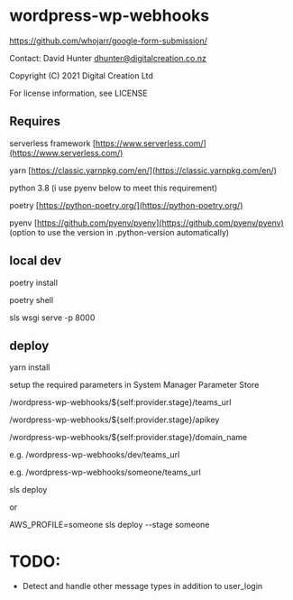 # wordpress-wp-webhooks

https://github.com/whojarr/google-form-submission/

Contact: David Hunter dhunter@digitalcreation.co.nz

Copyright (C) 2021 Digital Creation Ltd

For license information, see LICENSE


## Requires

serverless framework [https://www.serverless.com/](https://www.serverless.com/)

yarn [https://classic.yarnpkg.com/en/](https://classic.yarnpkg.com/en/)

python 3.8 (i use pyenv below to meet this requirement)

poetry [https://python-poetry.org/](https://python-poetry.org/)

pyenv [https://github.com/pyenv/pyenv](https://github.com/pyenv/pyenv) (option to use the version in .python-version automatically)

## local dev

poetry install

poetry shell

sls wsgi serve -p 8000


## deploy

yarn install

setup the required parameters in System Manager Parameter Store

/wordpress-wp-webhooks/${self:provider.stage}/teams_url

/wordpress-wp-webhooks/${self:provider.stage}/apikey

/wordpress-wp-webhooks/${self:provider.stage}/domain_name 


e.g. /wordpress-wp-webhooks/dev/teams_url

e.g. /wordpress-wp-webhooks/someone/teams_url


sls deploy

or 

AWS_PROFILE=someone sls deploy --stage someone

# TODO:

* Detect and handle other message types in addition to user_login
